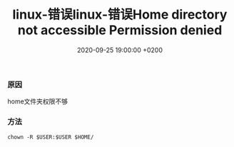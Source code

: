 ﻿---
layout: post
title:  "linux-错误linux-错误Home directory not accessible Permission denied"
date:   2020-09-25 19:00:00 +0200
categories: linux
---

### 原因  
home文件夹权限不够

### 方法
```
chown -R $USER:$USER $HOME/
```
